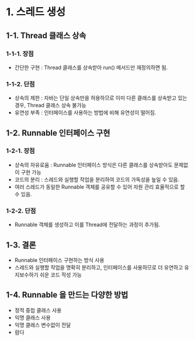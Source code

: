 # 1. 스레드 생성
## 1-1. Thread 클래스 상속
### 1-1-1. 장점
- 간단한 구현 : Thread 클래스를 상속받아 run() 메서드만 재정의하면 됨.

### 1-1-2. 단점
- 상속의 제한 : 자바는 단일 상속만을 허용하므로 이미 다른 클래스를 상속받고 있는 경우, Thread 클래스 상속 불가능
- 유연성 부족 : 인터페이스를 사용하는 방법에 비해 유연성이 떨어짐.

## 1-2. Runnable 인터페이스 구현
### 1-2-1. 장점
- 상속의 자유로움 : Runnable 인터페이스 방식은 다른 클래스를 상속받아도 문제없이 구현 가능
- 코드의 분리 : 스레드와 실행할 작업을 분리하여 코드의 가독성을 높일 수 있음.
- 여러 스레드가 동일한 Runnable 객체를 공유할 수 있어 자원 관리 효율적으로 할 수 있음.

### 1-2-2. 단점
- Runnable 객체를 생성하고 이를 Thread에 전달하는 과정이 추가됨.

## 1-3. 결론
- Runnable 인터페이스 구현하는 방식 사용
- 스레드와 실행할 작업을 명확히 분리하고, 인터페이스를 사용하므로 더 유연하고 유지보수하기 쉬운 코드 작성 가능

## 1-4. Runnable 을 만드는 다양한 방법
- 정적 중첩 클래스 사용
- 익명 클래스 사용
- 익명 클래스 변수없이 전달
- 람다
